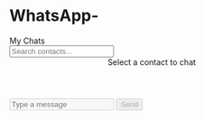 # WhatsApp-
<!DOCTYPE html>
<html lang="en">
<head>
<meta charset="UTF-8" />
<meta name="viewport" content="width=device-width, initial-scale=1" />
<title>Messaging App Like WhatsApp</title>
<style>
  :root {
    --primary-color: #128c7e;
    --primary-color-light: #25d366;
    --background-color: #ece5dd;
    --chat-background: #fff;
    --text-color: #222;
    --secondary-text-color: #777;
    --input-background: #f0f0f0;
    --input-text-color: #333;
    --border-color: #ddd;
    --message-sent-bg: #dcf8c6;
    --message-received-bg: #fff;
    --scrollbar-bg: #f1f1f1;
  }

  * {
    box-sizing: border-box;
  }

  body {
    margin:0;
    font-family: 'Segoe UI', Tahoma, Geneva, Verdana, sans-serif;
    background-color: var(--background-color);
    color: var(--text-color);
    height: 100vh;
    display: flex;
    overflow: hidden;
  }

  #app {
    display: flex;
    flex: 1;
    height: 100vh;
    max-height: 100vh;
  }

  /* Sidebar */
  #sidebar {
    width: 320px;
    background: #f8f9fa;
    border-right: 1px solid var(--border-color);
    display: flex;
    flex-direction: column;
  }

  #sidebar-header {
    padding: 15px 20px;
    background: var(--primary-color);
    color: white;
    font-size: 1.3rem;
    font-weight: 700;
    user-select: none;
  }

  #search-box {
    padding: 10px 20px;
    border-bottom: 1px solid var(--border-color);
  }

  #search-input {
    width: 100%;
    padding: 8px 10px;
    font-size: 1rem;
    border: 1px solid var(--border-color);
    border-radius: 20px;
    outline: none;
  }

  #contacts-list {
    overflow-y: auto;
    flex: 1;
    background: white;
  }

  .contact-item {
    display: flex;
    align-items: center;
    padding: 12px 20px;
    cursor: pointer;
    border-bottom: 1px solid var(--border-color);
    transition: background-color 0.15s ease;
  }
  .contact-item:hover,
  .contact-item.active {
    background-color: var(--primary-color-light);
    color: white;
  }

  .contact-avatar {
    width: 48px;
    height: 48px;
    border-radius: 50%;
    background-color: var(--primary-color);
    color: white;
    display: flex;
    justify-content: center;
    align-items: center;
    font-weight: 700;
    font-size: 1.3rem;
    margin-right: 15px;
    flex-shrink: 0;
  }

  .contact-info {
    flex: 1;
    display: flex;
    flex-direction: column;
    overflow: hidden;
  }
  .contact-name {
    font-weight: 600;
    white-space: nowrap;
    text-overflow: ellipsis;
    overflow: hidden;
  }
  .contact-last-message {
    font-size: 0.875rem;
    color: var(--secondary-text-color);
    white-space: nowrap;
    text-overflow: ellipsis;
    overflow: hidden;
  }

  /* Chat Area */
  #chat-area {
    flex: 1;
    display: flex;
    flex-direction: column;
    background: var(--chat-background);
  }

  #chat-header {
    height: 60px;
    background: var(--primary-color);
    color: white;
    display: flex;
    align-items: center;
    padding: 0 20px;
    font-weight: 700;
    font-size: 1.25rem;
    user-select: none;
  }

  #chat-messages {
    flex: 1;
    padding: 20px;
    overflow-y: auto;
    background-image: url('https://www.transparenttextures.com/patterns/diagmonds-light.png');
  }

  .message {
    max-width: 60%;
    padding: 10px 14px;
    margin-bottom: 12px;
    border-radius: 7px;
    position: relative;
    word-wrap: break-word;
    font-size: 1rem;
  }
  .message.sent {
    background-color: var(--message-sent-bg);
    margin-left: auto;
    border-bottom-right-radius: 0;
  }
  .message.received {
    background-color: var(--message-received-bg);
    margin-right: auto;
    border-bottom-left-radius: 0;
    border: 1px solid #ddd;
  }
  .message-time {
    font-size: 0.7rem;
    color: var(--secondary-text-color);
    position: absolute;
    bottom: 2px;
    right: 8px;
  }

  #chat-input-area {
    border-top: 1px solid var(--border-color);
    padding: 10px 20px;
    display: flex;
    align-items: center;
    background-color: var(--chat-background);
  }

  #chat-input {
    flex: 1;
    padding: 10px 14px;
    border-radius: 20px;
    border: 1px solid var(--border-color);
    font-size: 1rem;
    outline: none;
  }
  #send-button {
    background: var(--primary-color);
    color: white;
    border: none;
    margin-left: 12px;
    padding: 10px 16px;
    font-weight: 700;
    font-size: 1rem;
    border-radius: 20px;
    cursor: pointer;
    user-select: none;
    transition: background-color 0.2s ease;
  }
  #send-button:hover {
    background-color: var(--primary-color-light);
  }

  /* Scrollbar styling */
  #contacts-list::-webkit-scrollbar,
  #chat-messages::-webkit-scrollbar {
    width: 8px;
  }
  #contacts-list::-webkit-scrollbar-thumb,
  #chat-messages::-webkit-scrollbar-thumb {
    background-color: #bbb;
    border-radius: 4px;
  }
  #contacts-list::-webkit-scrollbar-track,
  #chat-messages::-webkit-scrollbar-track {
    background-color: var(--scrollbar-bg);
  }

  /* Responsive */
  @media (max-width: 700px) {
    #sidebar {
      width: 100%;
      height: 50vh;
      border-right: none;
      border-bottom: 1px solid var(--border-color);
    }
    #chat-area {
      height: 50vh;
    }
    body {
      flex-direction: column;
    }
  }
</style>
</head>
<body>
<div id="app" role="main" aria-label="Messaging app">
  <aside id="sidebar" aria-label="Contacts and search">
    <div id="sidebar-header">My Chats</div>
    <div id="search-box">
      <input type="search" id="search-input" placeholder="Search contacts..." aria-label="Search contacts"/>
    </div>
    <div id="contacts-list" tabindex="0" aria-live="polite" aria-relevant="additions removals"></div>
  </aside>
  <section id="chat-area" aria-label="Chat area">
    <header id="chat-header" aria-live="polite">
      Select a contact to chat
    </header>
    <div id="chat-messages" tabindex="0" aria-label="Messages"></div>
    <form id="chat-input-area" aria-label="Send message" onsubmit="return false;">
      <input
        type="text"
        id="chat-input"
        placeholder="Type a message"
        aria-label="Type a message"
        autocomplete="off"
        disabled
        />
      <button id="send-button" aria-label="Send message" disabled>Send</button>
    </form>
  </section>
</div>

<script>
  (() => {
    // Demo contacts list
    const contacts = [
      { id: 'alice', name: 'Alice Wonderland' },
      { id: 'bob', name: 'Bob Builder' },
      { id: 'carol', name: 'Carol Danvers' },
      { id: 'dave', name: 'Dave Grohl' },
      { id: 'eve', name: 'Eve Polastri' },
      { id: 'frank', name: 'Frank Castle' }
    ];

    // In memory current selected contact
    let currentContactId = null;

    // Elements
    const contactsListEl = document.getElementById('contacts-list');
    const chatHeaderEl = document.getElementById('chat-header');
    const chatMessagesEl = document.getElementById('chat-messages');
    const chatInputEl = document.getElementById('chat-input');
    const sendButtonEl = document.getElementById('send-button');
    const searchInputEl = document.getElementById('search-input');

    // Helper: Save messages in localStorage keyed by contact id
    function saveMessages(contactId, messages) {
      localStorage.setItem(`chat_messages_${contactId}`, JSON.stringify(messages));
    }

    function loadMessages(contactId) {
      const data = localStorage.getItem(`chat_messages_${contactId}`);
      return data ? JSON.parse(data) : [];
    }

    // Helper: format time HH:MM
    function formatTime(date) {
      const h = date.getHours().toString().padStart(2, '0');
      const m = date.getMinutes().toString().padStart(2, '0');
      return `${h}:${m}`;
    }

    // Create avatar text (initials)
    function avatarText(name) {
      return name.split(' ').map(part => part[0].toUpperCase()).join('').slice(0, 2);
    }

    // Update contact last message preview in contact list
    function updateContactLastMessage(contactId, lastMessageText) {
      const el = document.querySelector(`.contact-item[data-contact-id="${contactId}"] .contact-last-message`);
      if(el) el.textContent = lastMessageText;
    }

    // Render contacts filtered by search string
    function renderContacts(filter = '') {
      contactsListEl.innerHTML = '';
      const filterLc = filter.toLowerCase();

      const filtered = contacts.filter(c => c.name.toLowerCase().includes(filterLc));

      if (filtered.length === 0) {
        contactsListEl.innerHTML = '<p style="padding:15px; color:#999;">No contacts found.</p>';
        return;
      }

      filtered.forEach(contact => {
        // Get last message preview
        const messages = loadMessages(contact.id);
        const lastMessage = messages.length ? messages[messages.length - 1].text : '';
        const lastMsgShort = lastMessage.length > 30 ? lastMessage.slice(0, 27) + '...' : lastMessage;

        const contactEl = document.createElement('div');
        contactEl.className = 'contact-item';
        contactEl.tabIndex = 0;
        contactEl.setAttribute('data-contact-id', contact.id);
        contactEl.setAttribute('role', 'button');
        contactEl.setAttribute('aria-pressed', contact.id === currentContactId ? 'true' : 'false');
        contactEl.innerHTML = `
          <div class="contact-avatar" aria-hidden="true">${avatarText(contact.name)}</div>
          <div class="contact-info">
            <div class="contact-name">${contact.name}</div>
            <div class="contact-last-message">${lastMsgShort}</div>
          </div>
        `;
        if(contact.id === currentContactId) contactEl.classList.add('active');
        contactsListEl.appendChild(contactEl);
      });
    }

    // Render messages for a contact
    function renderMessages(contactId) {
      chatMessagesEl.innerHTML = '';
      if(!contactId) return;

      const messages = loadMessages(contactId);
      messages.forEach(msg => {
        const msgEl = document.createElement('div');
        msgEl.className = 'message ' + (msg.sentByMe ? 'sent' : 'received');
        msgEl.textContent = msg.text;

        const timeEl = document.createElement('div');
        timeEl.className = 'message-time';
        timeEl.textContent = formatTime(new Date(msg.timestamp));
        msgEl.appendChild(timeEl);

        chatMessagesEl.appendChild(msgEl);
      });
      // Scroll to bottom
      chatMessagesEl.scrollTop = chatMessagesEl.scrollHeight;
    }

    // Handle contact selection
    function selectContact(contactId) {
      if(currentContactId === contactId) return;
      currentContactId = contactId;
      // Update UI
      chatHeaderEl.textContent = contacts.find(c => c.id === contactId)?.name || 'Chat';
      chatInputEl.disabled = false;
      sendButtonEl.disabled = false;
      chatInputEl.value = '';
      chatInputEl.focus();
      renderContacts(searchInputEl.value);
      renderMessages(contactId);
    }

    // Handle sending a message
    function sendMessage() {
      if(!currentContactId) return;
      const text = chatInputEl.value.trim();
      if(!text) return;

      // Save message as sent by user
      const messages = loadMessages(currentContactId);
      const newMessage = {
        text,
        timestamp: Date.now(),
        sentByMe: true
      };
      messages.push(newMessage);
      saveMessages(currentContactId, messages);

      chatInputEl.value = '';
      renderMessages(currentContactId);
      updateContactLastMessage(currentContactId, text);

      // Simulate reply after delay
      simulateReply(currentContactId);
    }

    // Simulate a reply from the contact after 1-3 secs
    function simulateReply(contactId) {
      setTimeout(() => {
        const messages = loadMessages(contactId);
        if(currentContactId !== contactId) return; // if user switched contact, skip reply
        const replies = [
          "Sounds great!",
          "Okay, got it.",
          "Thanks for the update.",
          "I'll get back to you ASAP.",
          "Can you explain more?",
          "Good point!",
          "Let's catch up later.",
          "👍",
          "😊",
          "😂",
        ];
        const replyText = replies[Math.floor(Math.random() * replies.length)];

        messages.push({
          text: replyText,
          timestamp: Date.now(),
          sentByMe: false
        });
        saveMessages(contactId, messages);
        renderMessages(contactId);
        updateContactLastMessage(contactId, replyText);
      }, 1500 + Math.random() * 1500);
    }

    // Event listeners

    // Contact click
    contactsListEl.addEventListener('click', e => {
      const contactEl = e.target.closest('.contact-item');
      if(!contactEl) return;
      const contactId = contactEl.getAttribute('data-contact-id');
      selectContact(contactId);
    });

    // Contact keyboard access (enter or space)
    contactsListEl.addEventListener('keydown', e => {
      if(e.key === 'Enter' || e.key === ' ') {
        const contactEl = e.target.closest('.contact-item');
        if(!contactEl) return;
        e.preventDefault();
        const contactId = contactEl.getAttribute('data-contact-id');
        selectContact(contactId);
      }
    });

    // Send button click
    sendButtonEl.addEventListener('click', () => {
      sendMessage();
    });

    // Enter key in input sends message
    chatInputEl.addEventListener('keydown', e => {
      if(e.key === 'Enter' && !e.shiftKey) {
        e.preventDefault();
        sendMessage();
      }
    });

    // Search contacts
    searchInputEl.addEventListener('input', () => {
      renderContacts(searchInputEl.value);
    });

    // Initial render
    renderContacts();

  })();
</script>
</body>
</html>

